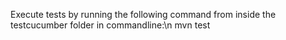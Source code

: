 Execute tests by running the following command from inside the testcucumber folder in commandline:\n
mvn test
